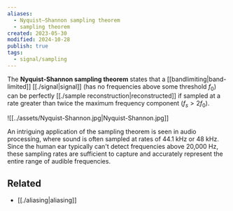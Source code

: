 ```yaml
---
aliases:
  - Nyquist–Shannon sampling theorem
  - sampling theorem
created: 2023-05-30
modified: 2024-10-28
publish: true
tags:
  - signal/sampling
---
```

The **Nyquist-Shannon sampling theorem** states that a [[bandlimiting|band-limited]] [[./signal|signal]] (has no frequencies above some threshold $f_0$) can be perfectly [[./sample reconstruction|reconstructed]] if sampled at a rate greater than twice the maximum frequency component ($f_s > 2f_0$).

![[../assets/Nyquist-Shannon.jpg|Nyquist-Shannon.jpg]]

An intriguing application of the sampling theorem is seen in audio processing, where sound is often sampled at rates of 44.1 kHz or 48 kHz. Since the human ear typically can't detect frequencies above 20,000 Hz, these sampling rates are sufficient to capture and accurately represent the entire range of audible frequencies.

## Related
- [[./aliasing|aliasing]]